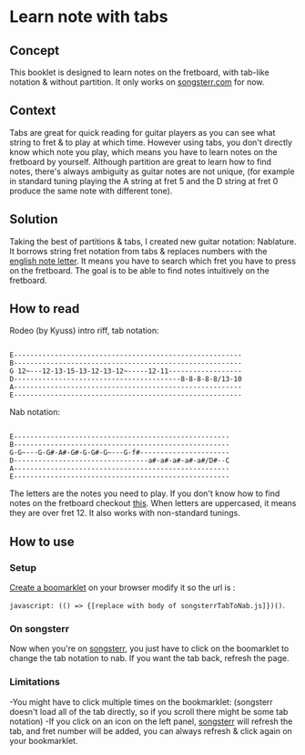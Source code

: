 # Learn note with tabs
## Concept
This booklet is designed to learn notes on the fretboard, with tab-like notation & without partition. It only works on [songsterr.com](https://www.songsterr.com/) for now.
## Context
Tabs are great for quick reading for guitar players as you can see what string to fret & to play at which time. However using tabs, you don't directly know which note you play, which means you have to learn notes on the fretboard by yourself.
Although partition are great to learn how to find notes, there's always ambiguity as guitar notes are not unique, (for example in standard tuning playing the A string at fret 5 and the D string at fret 0 produce the same note with different tone).
## Solution
Taking the best of partitions & tabs, I created new guitar notation: Nablature. 
It borrows string fret notation from tabs & replaces numbers with the [english note letter](https://en.wikipedia.org/wiki/Key_signature_names_and_translations). It means you have to search which fret you have to press on the fretboard. The goal is to be able to find notes intuitively on the fretboard.
## How to read
Rodeo (by Kyuss) intro riff, tab notation:
```

E--------------------------------------------------------
B--------------------------------------------------------
G 12~---12-13-15-13-12-13-12~-----12-11------------------ 
D-----------------------------------------8-8-8-8-8/13-10
A--------------------------------------------------------
E--------------------------------------------------------
```
Nab notation:
```

E-----------------------------------------------------
B-----------------------------------------------------
G-G~---G-G#-A#-G#-G-G#-G~---G-f#----------------------
D---------------------------------a#-a#-a#-a#-a#/D#--C
A-----------------------------------------------------
E-----------------------------------------------------
```
The letters are the notes you need to play. If you don't know how to find notes on the fretboard checkout [this](https://www.guitar-chord.org/fretboard.html).
When letters are uppercased, it means they are over fret 12.
It also works with non-standard tunings.
## How to use
### Setup
[Create a boomarklet](https://www.freecodecamp.org/news/what-are-bookmarklets/) on your browser modify it so the url is :

`javascript: (() => {[replace with body of songsterrTabToNab.js]})()`.

### On songsterr
Now when you're on [songsterr](songster.com), you just have to click on the boomarklet to change the tab notation to nab. If you want the tab back, refresh the page.
### Limitations
-You might have to click multiple times on the bookmarklet: (songsterr doesn't load all of the tab directly, so if you scroll there might be some tab notation)
-If you click on an icon on the left panel, [songsterr](songsterr.com) will refresh the tab, and fret number will be added, you can always refresh & click again on your bookmarklet.